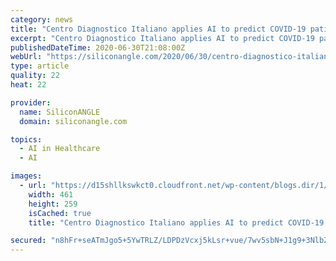 ```yaml
---
category: news
title: "Centro Diagnostico Italiano applies AI to predict COVID-19 patient outcomes and offer the best treatments"
excerpt: "Centro Diagnostico Italiano applies AI to predict COVID-19 patient outcomes and offer the best treatments - SiliconANGLE"
publishedDateTime: 2020-06-30T21:08:00Z
webUrl: "https://siliconangle.com/2020/06/30/centro-diagnostico-italiano-applies-ai-predict-covid-19-patient-outcomes-offer-best-treatments-awspssummit/"
type: article
quality: 22
heat: 22

provider:
  name: SiliconANGLE
  domain: siliconangle.com

topics:
  - AI in Healthcare
  - AI

images:
  - url: "https://d15shllkswkct0.cloudfront.net/wp-content/blogs.dir/1/files/2020/06/Dr-Sergio-Papa-AWS-PSS-2020.jpg"
    width: 461
    height: 259
    isCached: true
    title: "Centro Diagnostico Italiano applies AI to predict COVID-19 patient outcomes and offer the best treatments"

secured: "n8hFr+seATmJgo5+5YwTRLZ/LDPDzVcxj5kLsr+vue/7wv5sbN+J1g9+3NlbZojoVw+/tfKzZp/RR5Cls+Ih1ZnHd/P1ee5lGoBk9TU/mbTS+afFEXRhMMWN5V/6j9/KYyWIUrRpEAGGv8O/du02iy+CywsejiVZsVcajfbjaVpNHwMYUTE2tfJi87APjnscw2yTqnX/0sjSj7yxS8Cuq9kDtnXPMa+Wgo3Cy/uoQdJuVUFoVNWqZqfBZr4oVB1fsdV0xBtnAp2Nb8kxqvny8OO9cgSba1I9FfKous9D9V/Lkc2lYVZnr1KO+8ZTqQQq4AtR8FE1SK11TuT1kiedaw==;KgMZJSg5941WujuPDn08VQ=="
---
```


